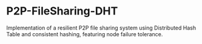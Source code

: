 # P2P-FileSharing-DHT
Implementation of a resilient P2P file sharing system using Distributed Hash Table and consistent hashing, featuring node failure tolerance.
